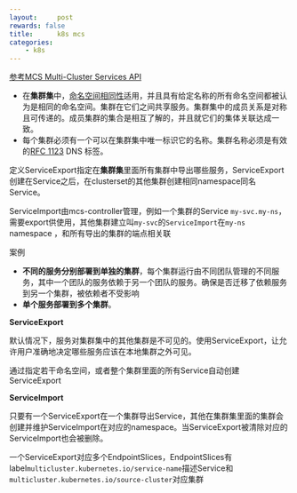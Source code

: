 ```yaml
---
layout:     post
rewards: false
title:      k8s mcs
categories:
    - k8s
---
```


[参考MCS Multi-Cluster Services API](https://github.com/kubernetes/enhancements/tree/master/keps/sig-multicluster/1645-multi-cluster-services-api)

- 在**集群集**中，[命名空间相同性](https://github.com/kubernetes/community/blob/master/sig-multicluster/namespace-sameness-position-statement.md)适用，并且具有给定名称的所有命名空间都被认为是相同的命名空间。集群在它们之间共享服务。集群集中的成员关系是对称且可传递的。成员集群的集合是相互了解的，并且就它们的集体关联达成一致。
- 每个集群必须有一个可以在集群集中唯一标识它的名称。集群名称必须是有效的[RFC 1123](https://tools.ietf.org/html/rfc1123) DNS 标签。

定义ServiceExport指定在**集群集**里面所有集群中导出哪些服务，ServiceExport创建在Service之后，在clusterset的其他集群创建相同namespace同名Service。

ServiceImport由mcs-controller管理，例如一个集群的Service `my-svc.my-ns`，需要export供使用，其他集群建立叫`my-svc`的`ServiceImport`在`my-ns` namespace ，和所有导出的集群的端点相关联



案例

- **不同的服务分别部署到单独的集群**，每个集群运行由不同团队管理的不同服务，其中一个团队的服务依赖于另一个团队的服务。确保是否迁移了依赖服务到另一个集群，被依赖者不受影响
- **单个服务部署到多个集群**。



**ServiceExport**

默认情况下，服务对集群集中的其他集群是不可见的。使用ServiceExport，让允许用户准确地决定哪些服务应该在本地集群之外可见。

通过指定若干命名空间，或者整个集群里面的所有Service自动创建ServiceExport

**ServiceImport**

只要有一个ServiceExport在一个集群导出Service，其他在集群集里面的集群会创建并维护ServiceImport在对应的namespace。当ServiceExport被清除对应的ServiceImport也会被删除。

一个ServiceExport对应多个EndpointSlices，EndpointSlices有label`multicluster.kubernetes.io/service-name`描述Service和`multicluster.kubernetes.io/source-cluster`对应集群